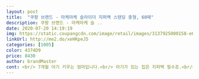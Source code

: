 ```yaml
---
layout: post 
title:  "쿠팡 브랜드 - 마케마케 슬라이더 지퍼백 스탠딩 중형, 60매" 
description: 쿠팡 브랜드 - 마케마케 슬 ..
date: 2020-07-20 14:19:19 
img: https://static.coupangcdn.com/image/retail/images/3137925000158-e683b506-c6a7-4e35-b82b-b1e30b95dcb1.jpg 
linkUrl: http://me2.do/xeHKpeJ5 
categories: [1005] 
color: 4374D9 
price: 8430 
author: brandMaster 
cont: <br/> 7개월 아기 키우는 엄마입니다.<br/> 아기가 있는 집은 지퍼백 필수죠.<br/> 저도 여기저기 브랜드 지퍼백 크기별로 사다가 쟁여놓고 씁니다.<br/>  외출시 아기 손수건 장난감 치발기 여분옷에 기저귀까지.<br/> 지퍼백에 다 담아 다녀요.<br/> 그러다 보니 지퍼백은 크기별로 다 쟁여두는 편입니다.<br/><br/>재구매 의사 있습니다.<br/><br/>가로는 한뼘에 가깝게 조금큰사이즈이고<br/>공기빼면서 가운데를 막아주면.<br/>.<br/><br/>구매하게됬어요<br/>그게더 편합니다<br/>그냥 쓰윽 열어서 쓰고 쓰윽 닫고.<br/>.<br/><br/>그리고 슬라이더 형이라<br/>그리고 이중지퍼백 사이즈별.<br/>.<br/><br/>급하게 들고 나가기 제일 좋은사이즈에요<br/>납작하게 보관도 잘되고<br/>낭비하는 편은 아니라서<br/>냉동고 자리가 많이생기고 찾아먹기 좋음<br/>냉장 냉동 보관이 모두 가능하고 무엇보다 지퍼백 두께가 너무 마음에 들어요.<br/>  얇으면 잘 찢어질까봐 불안하고 여러번 손을 대면 많이 쭈글쭈글 구겨지는데,  아무리 일회용으로 쓰고 버린다해도 저는 또 이렇게 구겨지는게 싫더라고요.<br/>  두께감이 있어서 깨끗한 걸 담았을때는 씻어서 여러번 재사용해도 될것 같아요.<br/><br/>넉넉히 두고 오래 사용해 보겠습니다!<br/> 
---
```

 